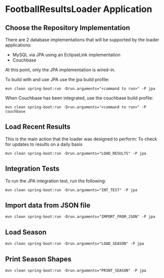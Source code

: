 # FootballResultsLoader Application

## Choose the Repository Implementation
There are 2 database implementations that will be supported by the loader applications:

* MySQL via JPA using an EclipseLink implementation
* Couchbase 

At this point, only the JPA implementation is wired-in.

To build with and use JPA use the jpa build profile:

```
mvn clean spring-boot:run -Drun.arguments="<command to run>" -P jpa
```

When Couchbase has been integrated, use the couchbase build profile:

```
mvn clean spring-boot:run -Drun.arguments="<command to run>" -P couchbase
```

## Load Recent Results
This is the main action that the loader was designed to perform: To check for updates to results on a daily basis

```
mvn clean spring-boot:run -Drun.arguments="LOAD_RESULTS" -P jpa
```

## Integration Tests
To run the JPA integration test, run the following:

```
mvn clean spring-boot:run -Drun.arguments="INT_TEST" -P jpa
```

## Import data from JSON file
```
mvn clean spring-boot:run -Drun.arguments="IMPORT_FROM_JSON" -P jpa
```

## Load Season
```
mvn clean spring-boot:run -Drun.arguments="LOAD_SEASON" -P jpa
```

## Print Season Shapes
```
mvn clean spring-boot:run -Drun.arguments="PRINT_SEASON" -P jpa
```
